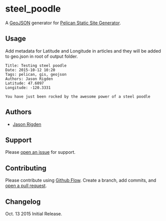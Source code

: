 # steel_poodle

A [GeoJSON](https://en.wikipedia.org/wiki/GeoJSON) generator for [Pelican Static Site Generator](http://blog.getpelican.com/). 


## Usage

Add metadata for Latitude and Longitude in articles and they will be added to geo.json in root of output folder.

    Title: Testing steel poodle
    Date: 2015-10-12 10:20
    Tags: pelican, gis, geojson
    Authors: Jason Rigden
    Latitude: 47.6097
    Longitude: -120.3331
    
    You have just been rocked by the awesome power of a steel poodle

## Authors

 - [Jason Rigden](http://jasonrigden.com)
 
## Support

Please [open an issue](https://github.com/jrigden/steel_poodle/issues/new) for support.

## Contributing

Please contribute using [Github Flow](https://guides.github.com/introduction/flow/). Create a branch, add commits, and [open a pull request](https://github.com/jrigden/steel_poodle/compare/).

## Changelog

Oct. 13 2015
Initial Release.






